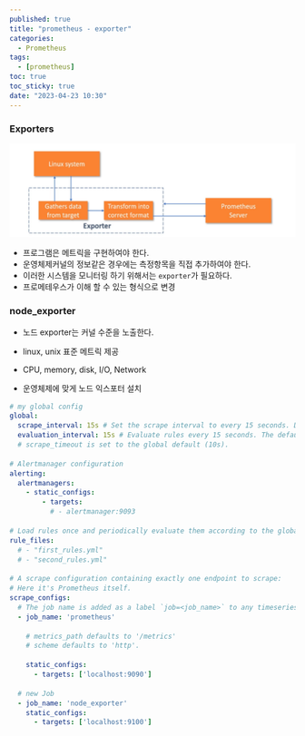 ```yaml
---
published: true
title: "prometheus - exporter"
categories:
  - Prometheus 
tags:
  - [prometheus]
toc: true
toc_sticky: true
date: "2023-04-23 10:30"
---
```


### Exporters

![image-20230423010613916](../../../assets/images/posts/2023-04-23-post-prometheus-exporter/image-20230423010613916.png)

* 프로그램은 메트릭을 구현하여야 한다.
* 운영체제커널의 정보같은 경우에는 측정항목을 직접 추가하여야 한다.
* 이러한 시스템을 모니터링 하기 위해서는 `exporter`가 필요하다.
* 프로메테우스가 이해 할 수 있는 형식으로 변경

### node_exporter

* 노드 exporter는 커널 수준을 노출한다.
* linux, unix 표준 메트릭 제공
* CPU, memory, disk, I/O, Network

* 운영체제에 맞게 노드 익스포터 설치

```yaml
# my global config
global:
  scrape_interval: 15s # Set the scrape interval to every 15 seconds. Default is every 1 minute.
  evaluation_interval: 15s # Evaluate rules every 15 seconds. The default is every 1 minute.
  # scrape_timeout is set to the global default (10s).

# Alertmanager configuration
alerting:
  alertmanagers:
    - static_configs:
        - targets:
          # - alertmanager:9093

# Load rules once and periodically evaluate them according to the global 'evaluation_interval'.
rule_files:
  # - "first_rules.yml"
  # - "second_rules.yml"

# A scrape configuration containing exactly one endpoint to scrape:
# Here it's Prometheus itself.
scrape_configs:
  # The job name is added as a label `job=<job_name>` to any timeseries scraped from this config.
  - job_name: 'prometheus'

    # metrics_path defaults to '/metrics'
    # scheme defaults to 'http'.

    static_configs:
      - targets: ['localhost:9090']

  # new Job
  - job_name: 'node_exporter'
    static_configs:
      - targets: ['localhost:9100']
```

